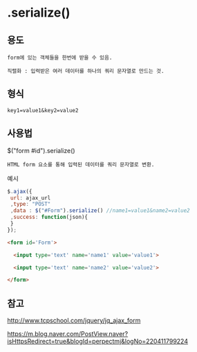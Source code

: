 # .serialize()

## 용도 

    form에 있는 객체들을 한번에 받을 수 있음. 

    직렬화 : 입력받은 여러 데이터를 하나의 쿼리 문자열로 만드는 것. 

## 형식

    key1=value1&key2=value2

## 사용법 

$("form #id").serialize()

    HTML form 요소를 통해 입력된 데이터를 쿼리 문자열로 변환.

예시
~~~javascript
$.ajax({
 url: ajax_url
 ,type: "POST"
 ,data : $("#Form").serialize() //name1=value1&name2=value2
 ,success: function(json){
 }
});
~~~

~~~html
<form id='Form'>

  <input type='text' name='name1' value='value1'>

  <input type='text' name='name2' value='value2'>

</form>
~~~



## 참고

http://www.tcpschool.com/jquery/jq_ajax_form

https://m.blog.naver.com/PostView.naver?isHttpsRedirect=true&blogId=perpectmj&logNo=220411799224
